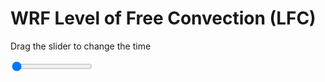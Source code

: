 <h1>WRF Level of Free Convection (LFC)</h1>
<p>Drag the slider to change the time</p>

<div class="slidecontainer">
<input oninput='setImage(this)' class="slider" type="range" min="0" max="49" value="0" step="1" />
<img id='img'/>
</div>

<script>
var img = document.getElementById('img');
var img_array = ['/assets/images/wrf/lc_wrfout_d01_2020-03-06_12:00:00.png',
'/assets/images/wrf/lc_wrfout_d01_2020-03-06_13:00:00.png',
'/assets/images/wrf/lc_wrfout_d01_2020-03-06_14:00:00.png',
'/assets/images/wrf/lc_wrfout_d01_2020-03-06_15:00:00.png',
'/assets/images/wrf/lc_wrfout_d01_2020-03-06_16:00:00.png',
'/assets/images/wrf/lc_wrfout_d01_2020-03-06_17:00:00.png',
'/assets/images/wrf/lc_wrfout_d01_2020-03-06_18:00:00.png',
'/assets/images/wrf/lc_wrfout_d01_2020-03-06_19:00:00.png',
'/assets/images/wrf/lc_wrfout_d01_2020-03-06_20:00:00.png',
'/assets/images/wrf/lc_wrfout_d01_2020-03-06_21:00:00.png',
'/assets/images/wrf/lc_wrfout_d01_2020-03-06_22:00:00.png',
'/assets/images/wrf/lc_wrfout_d01_2020-03-06_23:00:00.png',
'/assets/images/wrf/lc_wrfout_d01_2020-03-07_00:00:00.png',
'/assets/images/wrf/lc_wrfout_d01_2020-03-07_01:00:00.png',
'/assets/images/wrf/lc_wrfout_d01_2020-03-07_02:00:00.png',
'/assets/images/wrf/lc_wrfout_d01_2020-03-07_03:00:00.png',
'/assets/images/wrf/lc_wrfout_d01_2020-03-07_04:00:00.png',
'/assets/images/wrf/lc_wrfout_d01_2020-03-07_05:00:00.png',
'/assets/images/wrf/lc_wrfout_d01_2020-03-07_06:00:00.png',
'/assets/images/wrf/lc_wrfout_d01_2020-03-07_07:00:00.png',
'/assets/images/wrf/lc_wrfout_d01_2020-03-07_08:00:00.png',
'/assets/images/wrf/lc_wrfout_d01_2020-03-07_09:00:00.png',
'/assets/images/wrf/lc_wrfout_d01_2020-03-07_10:00:00.png',
'/assets/images/wrf/lc_wrfout_d01_2020-03-07_11:00:00.png',
'/assets/images/wrf/lc_wrfout_d01_2020-03-07_12:00:00.png',
'/assets/images/wrf/lc_wrfout_d01_2020-03-07_13:00:00.png',
'/assets/images/wrf/lc_wrfout_d01_2020-03-07_14:00:00.png',
'/assets/images/wrf/lc_wrfout_d01_2020-03-07_15:00:00.png',
'/assets/images/wrf/lc_wrfout_d01_2020-03-07_16:00:00.png',
'/assets/images/wrf/lc_wrfout_d01_2020-03-07_17:00:00.png',
'/assets/images/wrf/lc_wrfout_d01_2020-03-07_18:00:00.png',
'/assets/images/wrf/lc_wrfout_d01_2020-03-07_19:00:00.png',
'/assets/images/wrf/lc_wrfout_d01_2020-03-07_20:00:00.png',
'/assets/images/wrf/lc_wrfout_d01_2020-03-07_21:00:00.png',
'/assets/images/wrf/lc_wrfout_d01_2020-03-07_22:00:00.png',
'/assets/images/wrf/lc_wrfout_d01_2020-03-07_23:00:00.png',
'/assets/images/wrf/lc_wrfout_d01_2020-03-08_00:00:00.png',
'/assets/images/wrf/lc_wrfout_d01_2020-03-08_01:00:00.png',
'/assets/images/wrf/lc_wrfout_d01_2020-03-08_02:00:00.png',
'/assets/images/wrf/lc_wrfout_d01_2020-03-08_03:00:00.png',
'/assets/images/wrf/lc_wrfout_d01_2020-03-08_04:00:00.png',
'/assets/images/wrf/lc_wrfout_d01_2020-03-08_05:00:00.png',
'/assets/images/wrf/lc_wrfout_d01_2020-03-08_06:00:00.png',
'/assets/images/wrf/lc_wrfout_d01_2020-03-08_07:00:00.png',
'/assets/images/wrf/lc_wrfout_d01_2020-03-08_08:00:00.png',
'/assets/images/wrf/lc_wrfout_d01_2020-03-08_09:00:00.png',
'/assets/images/wrf/lc_wrfout_d01_2020-03-08_10:00:00.png',
'/assets/images/wrf/lc_wrfout_d01_2020-03-08_11:00:00.png',
'/assets/images/wrf/lc_wrfout_d01_2020-03-08_12:00:00.png',];
function setImage(obj)
{
        var value = obj.value;
        img.src = img_array[value];

}
</script>
